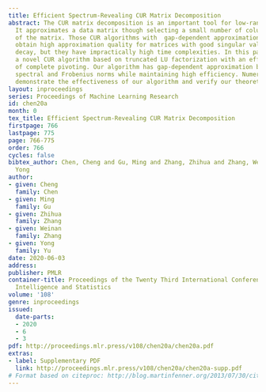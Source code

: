```yaml
---
title: Efficient Spectrum-Revealing CUR Matrix Decomposition
abstract: The CUR matrix decomposition is an important tool for low-rank matrix approximation.
  It approximates a data matrix though selecting a small number of columns and rows
  of the matrix. Those CUR algorithms with  gap-dependent approximation bounds can
  obtain high approximation quality for matrices with good singular value spectrum
  decay, but they have impractically high time complexities. In this paper, we propose
  a novel CUR algorithm based on truncated LU factorization with an efficient variant
  of complete pivoting. Our algorithm has gap-dependent approximation bounds on both
  spectral and Frobenius norms while maintaining high efficiency. Numerical experiments
  demonstrate the effectiveness of our algorithm and verify our theoretical guarantees.
layout: inproceedings
series: Proceedings of Machine Learning Research
id: chen20a
month: 0
tex_title: Efficient Spectrum-Revealing CUR Matrix Decomposition
firstpage: 766
lastpage: 775
page: 766-775
order: 766
cycles: false
bibtex_author: Chen, Cheng and Gu, Ming and Zhang, Zhihua and Zhang, Weinan and Yu,
  Yong
author:
- given: Cheng
  family: Chen
- given: Ming
  family: Gu
- given: Zhihua
  family: Zhang
- given: Weinan
  family: Zhang
- given: Yong
  family: Yu
date: 2020-06-03
address: 
publisher: PMLR
container-title: Proceedings of the Twenty Third International Conference on Artificial
  Intelligence and Statistics
volume: '108'
genre: inproceedings
issued:
  date-parts:
  - 2020
  - 6
  - 3
pdf: http://proceedings.mlr.press/v108/chen20a/chen20a.pdf
extras:
- label: Supplementary PDF
  link: http://proceedings.mlr.press/v108/chen20a/chen20a-supp.pdf
# Format based on citeproc: http://blog.martinfenner.org/2013/07/30/citeproc-yaml-for-bibliographies/
---
```

